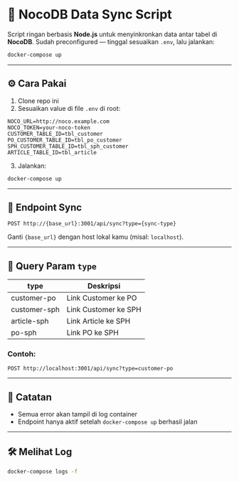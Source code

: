 # 🔄 NocoDB Data Sync Script

Script ringan berbasis **Node.js** untuk menyinkronkan data antar tabel di **NocoDB**. Sudah preconfigured — tinggal sesuaikan `.env`, lalu jalankan:

```bash
docker-compose up
```

---

## ⚙️ Cara Pakai

1. Clone repo ini
2. Sesuaikan value di file `.env` di root:

```env
NOCO_URL=http://noco.example.com
NOCO_TOKEN=your-noco-token
CUSTOMER_TABLE_ID=tbl_customer
PO_CUSTOMER_TABLE_ID=tbl_po_customer
SPH_CUSTOMER_TABLE_ID=tbl_sph_customer
ARTICLE_TABLE_ID=tbl_article
```

3. Jalankan:

```bash
docker-compose up
```

---

## 🔌 Endpoint Sync

```http
POST http://{base_url}:3001/api/sync?type={sync-type}
```

Ganti `{base_url}` dengan host lokal kamu (misal: `localhost`).

---

## 🔀 Query Param `type`

| type          | Deskripsi                        |
|---------------|----------------------------------|
| customer-po   | Link Customer ke PO              |
| customer-sph  | Link Customer ke SPH             |
| article-sph   | Link Article ke SPH              |
| po-sph        | Link PO ke SPH                   |

### Contoh:

```http
POST http://localhost:3001/api/sync?type=customer-po
```

---

## 📝 Catatan

- Semua error akan tampil di log container
- Endpoint hanya aktif setelah `docker-compose up` berhasil jalan

---

## 🛠 Melihat Log

```bash
docker-compose logs -f
```
